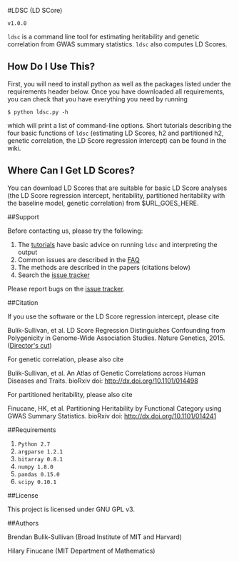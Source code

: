 
#LDSC (LD SCore)

`v1.0.0`

`ldsc` is a command line tool for estimating heritability and genetic correlation from GWAS summary statistics. `ldsc` also computes LD Scores.

## How Do I Use This?

First, you will need to install python as well as the packages listed under the requirements header below. Once you have downloaded all requirements, you can check that you have everything you need by running 
```
$ python ldsc.py -h
```
which will print a list of command-line options. Short tutorials describing the four basic functions of `ldsc` (estimating LD Scores, h2 and partitioned h2, genetic correlation, the LD Score regression intercept) can be found in the wiki.

## Where Can I Get LD Scores?

You can download LD Scores that are suitable for basic LD Score analyses (the LD Score regression intercept, heritability, partitioned heritability with the baseline model, genetic correlation) from $URL_GOES_HERE.


##Support

Before contacting us, please try the following:

1. The [tutorials](tutorials/) have basic advice on running `ldsc` and interpreting the output
2. Common issues are described in the [FAQ](docs/FAQ)
2. The methods are described in the papers (citations below)
3. Search the [issue tracker](https://github.com/bulik/ldsc/issues)

Please report bugs on the [issue tracker](https://github.com/bulik/ldsc/issues). 

##Citation

If you use the software or the LD Score regression intercept, please cite

Bulik-Sullivan, et al. LD Score Regression Distinguishes Confounding from Polygenicity in Genome-Wide Association Studies.
Nature Genetics, 2015. ([Director's cut](http://biorxiv.org/content/early/2014/02/21/002931))

For genetic correlation, please also cite

Bulik-Sullivan, et al. An Atlas of Genetic Correlations across Human Diseases and Traits. bioRxiv doi: http://dx.doi.org/10.1101/014498

For partitioned heritability, please also cite

Finucane, HK, et al. Partitioning Heritability by Functional Category using GWAS Summary Statistics. bioRxiv doi: http://dx.doi.org/10.1101/014241


##Requirements

1. `Python 2.7`
2. `argparse 1.2.1`
3. `bitarray 0.8.1`
4. `numpy 1.8.0`
5. `pandas 0.15.0`
6. `scipy 0.10.1`

##License

This project is licensed under GNU GPL v3.


##Authors

Brendan Bulik-Sullivan (Broad Institute of MIT and Harvard)

Hilary Finucane (MIT Department of Mathematics)
